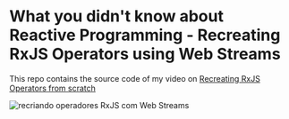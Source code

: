 # What you didn't know about Reactive Programming - Recreating RxJS Operators using Web Streams

This repo contains the source code of my video on [Recreating RxJS Operators from scratch](https://youtu.be/-q5HhC71TBE)

![recriando operadores RxJS com Web Streams](https://github.com/ErickWendel/rxjs-clone/assets/8060102/952d1222-04aa-4893-8b5a-3b704e959d85)
